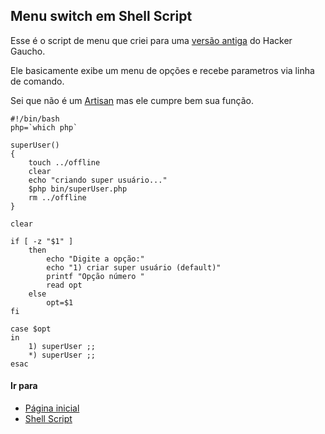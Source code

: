 ## Menu switch em Shell Script

Esse é o script de menu que criei para uma [versão antiga](https://github.com/MeuGarfo/blog) do Hacker Gaucho. 

Ele basicamente exibe um menu de opções e recebe parametros via linha de comando. 

Sei que não é um [Artisan](https://laravel.com/docs/5.7/artisan) mas ele cumpre bem sua função.


```
#!/bin/bash
php=`which php`

superUser()
{
    touch ../offline
    clear
    echo "criando super usuário..."
    $php bin/superUser.php
    rm ../offline
}

clear

if [ -z "$1" ]
    then
        echo "Digite a opção:"
        echo "1) criar super usuário (default)"
        printf "Opção número "
        read opt
    else
        opt=$1
fi

case $opt
in
    1) superUser ;;
    *) superUser ;;
esac
```

#### Ir para
- [Página inicial](.)
- [Shell Script](shell.html)
